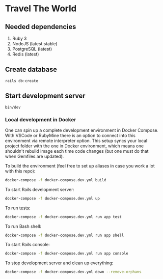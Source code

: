 # Travel The World

## Needed dependencies

1. Ruby 3
1. NodeJS (latest stable)
1. PostgreSQL (latest)
1. Redis (latest)

## Create database

`rails db:create`

## Start development server

`bin/dev`

### Local development in Docker

One can spin up a complete development environment in Docker Compose. With VSCode or RubyMine there
is an option to connect into this environment via remote interpreter option. This setup syncs your
local project folder with the one in Docker environment, which means one shouldn't rebuild image
each time code changes (but one must do that when Gemfiles are updated).

To build the environment (feel free to set up aliases in case you work a lot with this repo):

```bash
docker-compose -f docker-compose.dev.yml build
```

To start Rails development server:

```bash
docker-compose -f docker-compose.dev.yml up
```

To run tests:

```bash
docker-compose -f docker-compose.dev.yml run app test
```

To run Bash shell:

```bash
docker-compose -f docker-compose.dev.yml run app shell
```

To start Rails console:

```bash
docker-compose -f docker-compose.dev.yml run app console
```

To stop development server and clean up everything:

```bash
docker-compose -f docker-compose.dev.yml down --remove-orphans
```
